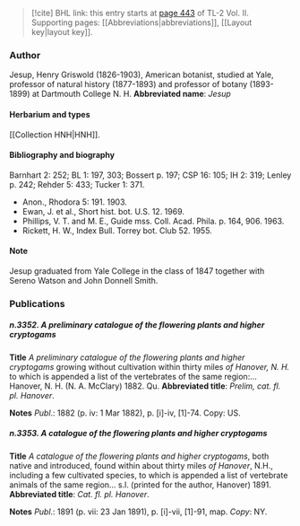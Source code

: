 > [!cite] BHL link: this entry starts at [page 443](https://www.biodiversitylibrary.org/page/33068685) of TL-2 Vol. II.
> Supporting pages: [[Abbreviations|abbreviations]], [[Layout key|layout key]].

### Author

Jesup, Henry Griswold (1826-1903), American botanist, studied at Yale, professor of natural history (1877-1893) and professor of botany (1893-1899) at Dartmouth College N. H. 
**Abbreviated name**: *Jesup*

#### Herbarium and types

[[Collection HNH|HNH]].

#### Bibliography and biography

Barnhart 2: 252; BL 1: 197, 303; Bossert p. 197; CSP 16: 105; IH 2: 319; Lenley p. 242; Rehder 5: 433; Tucker 1: 371.
- Anon., Rhodora 5: 191. 1903.
- Ewan, J. et al., Short hist. bot. U.S. 12. 1969.
- Phillips, V. T. and M. E., Guide mss. Coll. Acad. Phila. p. 164, 906. 1963.
- Rickett, H. W., Index Bull. Torrey bot. Club 52. 1955.

#### Note

Jesup graduated from Yale College in the class of 1847 together with Sereno Watson and John Donnell Smith.

### Publications

##### n.3352. A preliminary catalogue of the flowering plants and higher cryptogams

**Title**
*A preliminary catalogue of the flowering plants and higher cryptogams* growing without cultivation within thirty miles *of Hanover, N. H.* to which is appended a list of the vertebrates of the same region:... Hanover, N. H. (N. A. McClary) 1882. Qu.
**Abbreviated title**: *Prelim, cat. fl. pl. Hanover*.

**Notes**
*Publ*.: 1882 (p. iv: 1 Mar 1882), p. \[i\]-iv, \[1\]-74. Copy: US.

##### n.3353. A catalogue of the flowering plants and higher cryptogams

**Title**
*A catalogue of the flowering plants and higher cryptogams*, both native and introduced, found within about thirty miles *of Hanover*, N.H., including a few cultivated species, to which is appended a list of vertebrate animals of the same region... s.l. (printed for the author, Hanover) 1891.
**Abbreviated title**: *Cat. fl. pl. Hanover*.

**Notes**
*Publ*.: 1891 (p. vii: 23 Jan 1891), p. \[i\]-vii, \[1\]-91, map. *Copy*: NY.

